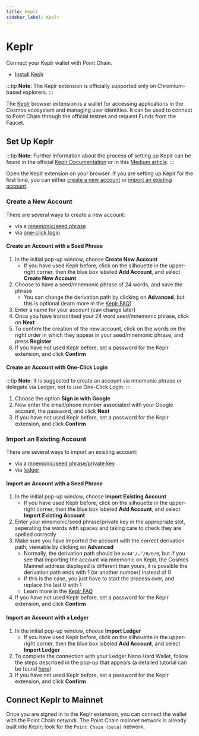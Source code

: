 ```yaml
---
title: Keplr
sidebar_label: Keplr
---
```


# Keplr

Connect your Keplr wallet with Point Chain.

- [Install Keplr](https://www.keplr.app/)

:::tip
**Note**: The Keplr extension is officially supported only on Chromium-based explorers.
:::

The [Keplr](https://www.keplr.app/) browser extension is a wallet for accessing applications in the Cosmos ecosystem and managing user identities. It can be used to connect to Point Chain through the official testnet and request Funds from the Faucet.

## Set Up Keplr

:::tip
**Note**: Further information about the process of setting up Keplr can be found in the official [Keplr Documentation](https://keplr.crunch.help/getting-started) or in this [Medium article](https://medium.com/chainapsis/how-to-use-keplr-wallet-40afc80907f6).
:::

Open the Keplr extension on your browser. If you are setting up Keplr for the first time, you can either [create a new account](#create-a-new-account) or [import an existing account](#import-an-existing-account).

### Create a New Account

There are several ways to create a new account:

- via a [mnemonic/seed phrase](#create-an-account-with-a-seed-phrase)
- via [one-click login](#create-an-account-with-one-click-login)

#### Create an Account with a Seed Phrase

1. In the initial pop-up window, choose **Create New Account**
    - If you have used Keplr before, click on the silhouette in the upper-right corner, then the blue box labeled **Add Account**, and select **Create New Account**
2. Choose to have a seed/mnemonic phrase of 24 words, and save the phrase
    - You can change the derivation path by clicking on **Advanced**, but this is optional (learn more in the [Keplr FAQ](https://faq.keplr.app/))
3. Enter a name for your account (can change later)
4. Once you have transcribed your 24 word seed/mnemonic phrase, click on **Next**
5. To confirm the creation of the new account, click on the words on the right order in which they appear in your seed/mnemonic phrase, and press **Register**
6. If you have not used Keplr before, set a password for the Keplr extension, and click **Confirm**

#### Create an Account with One-Click Login

:::tip
**Note**: It is suggested to create an account via mnemonic phrase or delegate via Ledger, not to use One-Click Login.
:::

1. Choose the option **Sign in with Google**
2. Now enter the email/phone number associated with your Google account, the password, and click **Next**
3. If you have not used Keplr before, set a password for the Keplr extension, and click **Confirm**

### Import an Existing Account

There are several ways to import an existing account:

- via a [mnemonic/seed phrase/private key](#import-an-account-with-a-seed-phrase)
- via [ledger](#import-an-account-with-a-ledger)

#### Import an Account with a Seed Phrase

1. In the initial pop-up window, choose **Import Existing Account**
    - If you have used Keplr before, click on the silhouette in the upper-right corner, then the blue box labeled **Add Account**, and select **Import Existing Account**
2. Enter your mnemonic/seed phrase/private key in the appropriate slot, seperating the words with spaces and taking care to check they are spelled correctly
3. Make sure you have imported the account with the correct derivation path, viewable by clicking on **Advanced**
    - Normally, the derivation path should be `m/44'/…’/0/0/0`, but if you see that importing the account via mnemonic on Keplr, the Cosmos Mainnet address displayed is different than yours, it is possible the derivation path ends with 1 (or another number) instead of 0
    - If this is the case, you just have to start the process over, and replace the last 0 with 1
    - Learn more in the [Keplr FAQ](https://faq.keplr.app/)
4. If you have not used Keplr before, set a password for the Keplr extension, and click **Confirm**

#### Import an Account with a Ledger

1. In the initial pop-up window, choose **Import Ledger**
   - If you have used Keplr before, click on the silhouette in the upper-right corner, then the blue box labeled **Add Account**, and select **Import Ledger**
2. To complete the connection with your Ledger Nano Hard Wallet, follow the steps described in the pop-up that appears (a detailed tutorial can be found [here](https://medium.com/chainapsis/how-to-use-ledger-nano-hardware-wallet-with-keplr-9ea7f07826c2))
3. If you have not used Keplr before, set a password for the Keplr extension, and click **Confirm**

## Connect Keplr to Mainnet

Once you are signed in to the Keplr extension, you can connect the wallet with the Point Chain network. The Point Chain mainnet network is already built into Keplr; look for the `Point Chain (beta)` network.
